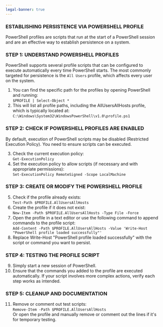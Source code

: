```yaml
---
legal-banner: true
---
```


### ESTABLISHING PERSISTENCE VIA POWERSHELL PROFILE

PowerShell profiles are scripts that run at the start of a PowerShell session and are an effective way to establish persistence on a system.

### **STEP 1: UNDERSTAND POWERSHELL PROFILES**

PowerShell supports several profile scripts that can be configured to execute automatically every time PowerShell starts. The most commonly targeted for persistence is the `All Users` profile, which affects every user on the system.

1.  You can find the specific path for the profiles by opening PowerShell and running:  
    `$PROFILE | Select-Object *`
2.  This will list all profile paths, including the AllUsersAllHosts profile, which is typically located at:  
    `C:\Windows\System32\WindowsPowerShell\v1.0\profile.ps1`

### **STEP 2: CHECK IF POWERSHELL PROFILES ARE ENABLED**

By default, execution of PowerShell scripts may be disabled (Restricted Execution Policy). You need to ensure scripts can be executed.

3.  Check the current execution policy:  
    `Get-ExecutionPolicy`
4.  Set the execution policy to allow scripts (if necessary and with appropriate permissions):  
    `Set-ExecutionPolicy RemoteSigned -Scope LocalMachine`

### **STEP 3: CREATE OR MODIFY THE POWERSHELL PROFILE**

5.  Check if the profile already exists:  
    `Test-Path $PROFILE.AllUsersAllHosts`
6.  Create the profile if it does not exist:  
    `New-Item -Path $PROFILE.AllUsersAllHosts -Type File -Force`
7.  Open the profile in a text editor or use the following command to append commands to the profile script:  
    `Add-Content -Path $PROFILE.AllUsersAllHosts -Value 'Write-Host "PowerShell profile loaded successfully"'`
8.  Replace Write-Host "PowerShell profile loaded successfully" with the script or command you want to persist.

### **STEP 4: TESTING THE PROFILE SCRIPT**

9.  Simply start a new session of PowerShell.
10. Ensure that the commands you added to the profile are executed automatically. If your script involves more complex actions, verify each step works as intended.

### **STEP 5: CLEANUP AND DOCUMENTATION**

11. Remove or comment out test scripts:  
    `Remove-Item -Path $PROFILE.AllUsersAllHosts`  
    Or open the profile and manually remove or comment out the lines if it's for temporary testing.